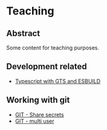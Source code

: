# Teaching

## Abstract

Some content for teaching purposes.

## Development related

- [Typescript with GTS and ESBUILD](ts_gts_esbuild.md)

## Working with git

- [GIT - Share secrets](git/git_crypt.md)
- [GIT - multi user](git/git_multi_user.md)
